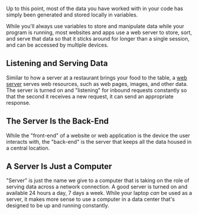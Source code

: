 Up to this point, most of the data you have worked with in your code has simply been generated and stored locally in variables.

While you'll always use variables to store and manipulate data while your program is running, most websites and apps use a web server to store, sort, and serve that data so that it sticks around for longer than a single session, and can be accessed by multiple devices.

## Listening and Serving Data

Similar to how a server at a restaurant brings your food to the table, a [web server](https://en.wikipedia.org/wiki/Web_server) serves web resources, such as web pages, images, and other data. The server is turned on and "listening" for inbound requests constantly so that the second it receives a new request, it can send an appropriate response.

## The Server Is the Back-End

While the "front-end" of a website or web application is the device the user interacts with, the "back-end" is the server that keeps all the data housed in a central location.

## A Server Is Just a Computer

"Server" is just the name we give to a computer that is taking on the role of serving data across a network connection. A good server is turned on and available 24 hours a day, 7 days a week. While your laptop _can_ be used as a server, it makes more sense to use a computer in a data center that's designed to be up and running constantly.